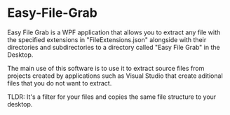 # Easy-File-Grab
Easy File Grab is a WPF application that allows you to extract any file with the specified extensions in "FileExtensions.json" alongside with their directories and subdirectories to a directory called "Easy File Grab" in the Desktop.

The main use of this software is to use it to extract source files from projects created by applications such as Visual Studio that create aditional files that you do not want to extract.

TLDR: It's a filter for your files and copies the same file structure to your desktop.
